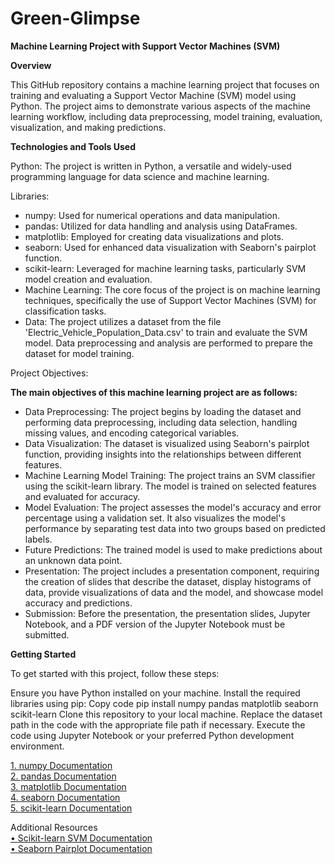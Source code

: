 # Green-Glimpse

**Machine Learning Project with Support Vector Machines (SVM)**

**Overview**

This GitHub repository contains a machine learning project that focuses on training and evaluating a Support Vector Machine (SVM) model using Python. The project aims to demonstrate various aspects of the machine learning workflow, including data preprocessing, model training, evaluation, visualization, and making predictions.

**Technologies and Tools Used**

Python: The project is written in Python, a versatile and widely-used programming language for data science and machine learning.

Libraries:

- numpy: Used for numerical operations and data manipulation.  
- pandas: Utilized for data handling and analysis using DataFrames.  
- matplotlib: Employed for creating data visualizations and plots.  
- seaborn: Used for enhanced data visualization with Seaborn's pairplot function.  
- scikit-learn: Leveraged for machine learning tasks, particularly SVM model creation and evaluation.  
- Machine Learning: The core focus of the project is on machine learning techniques, specifically the use of Support Vector Machines (SVM) for classification tasks.  
- Data: The project utilizes a dataset from the file 'Electric_Vehicle_Population_Data.csv' to train and evaluate the SVM model. Data preprocessing and analysis are performed to prepare the dataset for model training.  

Project Objectives:

**The main objectives of this machine learning project are as follows:**

- Data Preprocessing: The project begins by loading the dataset and performing data preprocessing, including data selection, handling missing values, and encoding categorical variables.
- Data Visualization: The dataset is visualized using Seaborn's pairplot function, providing insights into the relationships between different features.  
- Machine Learning Model Training: The project trains an SVM classifier using the scikit-learn library. The model is trained on selected features and evaluated for accuracy.  
- Model Evaluation: The project assesses the model's accuracy and error percentage using a validation set. It also visualizes the model's performance by separating test data into two groups based on predicted labels.  
- Future Predictions: The trained model is used to make predictions about an unknown data point.  
- Presentation: The project includes a presentation component, requiring the creation of slides that describe the dataset, display histograms of data, provide visualizations of data and the model, and showcase model accuracy and predictions.  
- Submission: Before the presentation, the presentation slides, Jupyter Notebook, and a PDF version of the Jupyter Notebook must be submitted.  

**Getting Started**

To get started with this project, follow these steps:

Ensure you have Python installed on your machine.
Install the required libraries using pip:
Copy code
pip install numpy pandas matplotlib seaborn scikit-learn
Clone this repository to your local machine.
Replace the dataset path in the code with the appropriate file path if necessary.
Execute the code using Jupyter Notebook or your preferred Python development environment.

[1.	numpy Documentation]([url](https://numpy.org/doc/))  
[2.	pandas Documentation](url)  
[3.	matplotlib Documentation](url)  
[4.	seaborn Documentation](url)  
[5.	scikit-learn Documentation](url)  
  
Additional Resources  
[•	Scikit-learn SVM Documentation](url)  
[•	Seaborn Pairplot Documentation](url)  



